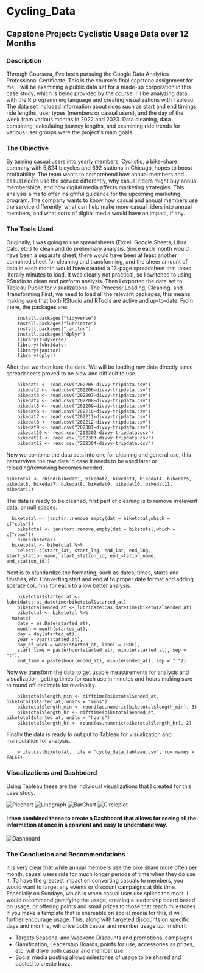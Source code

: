 # Cycling_Data
## Capstone Project: Cyclistic Usage Data over 12 Months
### Description 
Through Coursera, I've been pursuing the Google Data Analytics Professional Certificate. This is the course's final capstone assignment for me. I will be examining a public data set for a made-up corporation in this case study, which is being provided by the course. I'll be analyzing data with the R programming language and creating visualizations with Tableau. The data set included information about rides such as start and end timings, ride lengths, user types (members or casual users), and the day of the week from various months in 2022 and 2023. Data cleaning, data combining, calculating journey lengths, and examining ride trends for various user groups were the project's main goals.
### The Objective
By turning casual users into yearly members, Cyclistic, a bike-share company with 5,824 bicycles and 692 stations in Chicago, hopes to boost profitability. The team wants to comprehend how annual members and casual riders use the service differently, why casual riders might buy annual memberships, and how digital media affects marketing strategies. This analysis aims to offer insightful guidance for the upcoming marketing program. The company wants to know how casual and annual members use the service differently, what can help make more casual riders into annual members, and what sorts of digital media would have an impact, if any.
### The Tools Used
Originally, I was going to use spreadsheets (Excel, Google Sheets, Libra Calc, etc.) to clean and do preliminary analysis. Since each month would have been a separate sheet, there would have been at least another combined sheet for cleaning and transforming, and the sheer amount of data in each month would have created a 13-page spreadsheet that takes literally minutes to load. It was clearly not practical, so I switched to using RStudio to clean and perform analysis. Then I exported the data set to Tableau Public for visualizations.
The Process: Loading, Cleaning, and Transforming
First, we need to load all the relevant packages; this means making sure that both RStudio and RTools are active and up-to-date. From there, the packages are:
```
	install.packages("tidyverse")
	install.packages("lubridate")
	install.packages("janitor")
	install.packages("dplyr")
	library(tidyverse)
	library(lubridate)
	library(janitor)
	library(dplyr)
```
After that we then load the data. We will be loading raw data directly since spreadsheets proved to be slow and difficult to use. 
```
	bikedat1 <- read.csv("202205-divvy-tripdata.csv")
	bikedat2 <- read.csv("202206-divvy-tripdata.csv")
	bikedat3 <- read.csv("202207-divvy-tripdata.csv")
	bikedat4 <- read.csv("202208-divvy-tripdata.csv")
	bikedat5 <- read.csv("202209-divvy-tripdata.csv")
	bikedat6 <- read.csv("202210-divvy-tripdata.csv")
	bikedat7 <- read.csv("202211-divvy-tripdata.csv")
	bikedat8 <- read.csv("202212-divvy-tripdata.csv")
	bikedat9 <- read.csv("202301-divvy-tripdata.csv")
	bikedat10 <- read.csv("202302-divvy-tripdata.csv")
	bikedat11 <- read.csv("202303-divvy-tripdata.csv")
	bikedat12 <- read.csv("202304-divvy-tripdata.csv")
```
Now  we combine the data sets into one for cleaning and general use, this perservives the raw data in case it needs to be used later or reloading/reworking becomes needed. 
```
biketotal <- rbind(bikedat1, bikedat2, bikedat3, bikedat4, bikedat5, bikedat6, bikedat7, bikedat8, bikedat9, bikedat10, bikedat11, bikedat12)
```
The data is ready to be cleaned, first part of cleaning is to remove irrelevent data, or null spaces.
```
  biketotal <- janitor::remove_empty(dat = biketotal,which = c("cols"))
	biketotal <- janitor::remove_empty(dat = biketotal,which = c("rows"))
	dim(biketotal)
  biketotal <- biketotal %>%  
  	select(-c(start_lat, start_lng, end_lat, end_lng, start_station_name, start_station_id, end_station_name, end_station_id))
```
Next is to standardize the formating, such as dates, times, starts and finishes, etc. Converting start and end at to proper date format and adding sperate columns for each to allow better analysis.
```
	biketotal$started_at <- lubridate::as_datetime(biketotal$started_at)
	biketotal$ended_at <- lubridate::as_datetime(biketotal$ended_at)
	biketotal <- biketotal %>%
  mutate(
    date = as.Date(started_at),
    month = month(started_at),
    day = day(started_at),
    year = year(started_at),
    day_of_week = wday(started_at, label = TRUE),
    start_time = paste(hour(started_at), minute(started_at), sep = ":"),
    end_time = paste(hour(ended_at), minute(ended_at), sep = ":"))
```
Now we transform the data to get usable measurements for analysis and visualization, getting times for each use in minutes and hours making sure to round off decimals for readablity. 
```
	biketotal$length_min <- difftime(biketotal$ended_at, biketotal$started_at, units = "mins")
	biketotal$length_min <- round(as.numeric(biketotal$length_min), 3)
	biketotal$length_hr <- difftime(biketotal$ended_at, biketotal$started_at, units = "hours")
	biketotal$length_hr <- round(as.numeric(biketotal$length_hr), 2)
```
Finally the data is ready to out put to Tableau for visualization and manipulation for analysis.
```
	write.csv(biketotal, file = "cycle_data_tableau.csv", row.names = FALSE)
```
### Visualizations and Dashboard
Using Tableau these are the individual visualizations that I created for this case study.


![Piechart](https://github.com/JZac42/Cycling_Data/assets/140922648/6b650269-ac12-4709-a12b-ab1889242482)
![Linegraph](https://github.com/JZac42/Cycling_Data/assets/140922648/e6e60bf6-c95f-4228-b023-4615abfdd079)
![BarChart](https://github.com/JZac42/Cycling_Data/assets/140922648/fa2dc307-7484-427d-acb5-d8aaa9f06545)
![Circleplot](https://github.com/JZac42/Cycling_Data/assets/140922648/54646ef5-8d95-4ac8-ab1d-5a724e4a260b)
#### I then combined these to create a Dashboard that allows for seeing all the information at once in a convient and easy to understand way.
![Dashboard](https://github.com/JZac42/Cycling_Data/assets/140922648/40e60ff7-031f-483c-b14f-a532962aa6b5)
### The Conclusion and Recommendations
It is very clear that while annual members use the bike share more often per month, causal users ride for much longer periods of time when they do use it. To have the greatest impact on converting casuals to members, you would want to target any events or discount campaigns at this time. Especially on Sundays, which is when casual user use spikes the most. I would recommend gamifying the usage, creating a leadership board based on usage, or offering points and small prizes to those that reach milestones. If you make a template that is shareable on social media for this, it will further encourage usage. This, along with targeted discounts on specific days and months, will drive both casual and member usage up. In short:
* Targets Seasonal and Weekend Discounts and promotional campaigns
* Gamification, Leadership Boards, points for use, accessories as prizes, etc. will drive both casual and member use.
* Social media posting allows milestones of usage to be shared and posted to create buzz.
